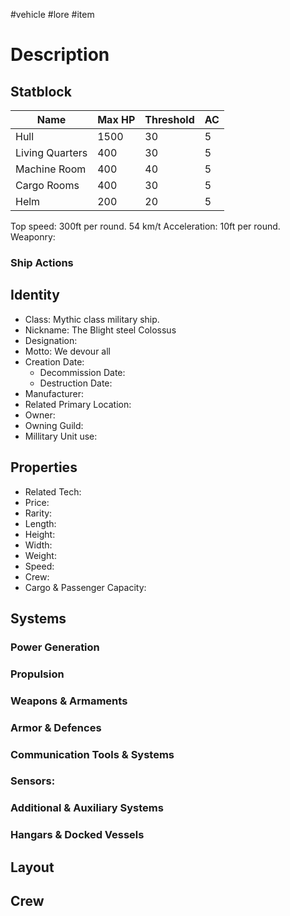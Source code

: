 #vehicle #lore #item
# Description

## Statblock
| Name            | Max HP | Threshold | AC  |
| --------------- | ------ | --------- | --- |
| Hull            | 1500   | 30        | 5   |
| Living Quarters | 400    | 30        | 5   |
| Machine Room    | 400    | 40        | 5   |
| Cargo Rooms     | 400    | 30        | 5   | 
| Helm            | 200    | 20        | 5   |
Top speed: 300ft per round. 54 km/t
Acceleration: 10ft per round.
Weaponry: 

### Ship Actions

## Identity
- Class: Mythic class military ship.
- Nickname: The Blight steel Colossus
- Designation:
- Motto: We devour all
- Creation Date:
	- Decommission Date:
	- Destruction Date:
- Manufacturer:
- Related Primary Location:
- Owner:
- Owning Guild:
- Millitary Unit use:

## Properties
- Related Tech:
- Price:
- Rarity:
- Length:
- Height:
- Width:
- Weight:
- Speed: 
- Crew:
- Cargo & Passenger Capacity:

## Systems
### Power Generation

### Propulsion

### Weapons & Armaments

### Armor & Defences

### Communication Tools & Systems

### Sensors:

### Additional & Auxiliary Systems

### Hangars & Docked Vessels

## Layout

## Crew
